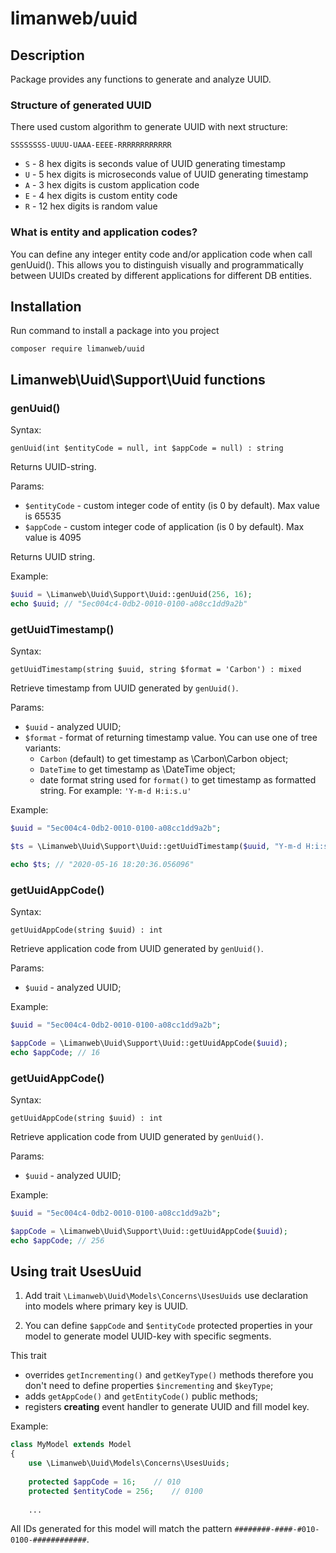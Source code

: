 # limanweb/uuid

## Description

Package provides any functions to generate and analyze UUID.

### Structure of generated UUID

There used custom algorithm to generate UUID with next structure:

	SSSSSSSS-UUUU-UAAA-EEEE-RRRRRRRRRRRR

 - `S` - 8 hex digits is seconds value of UUID generating timestamp
 - `U` - 5 hex digits is microseconds value of UUID generating timestamp
 - `A` - 3 hex digits is custom application code
 - `E` - 4 hex digits is custom entity code
 - `R` - 12 hex digits is random value

### What is entity and application codes?

You can define any integer entity code and/or application code when call genUuid(). This allows you to distinguish visually and programmatically between UUIDs created by different applications for different DB entities.

## Installation

Run command to install a package into you project

	composer require limanweb/uuid

## Limanweb\Uuid\Support\Uuid functions

### genUuid()

Syntax:

	genUuid(int $entityCode = null, int $appCode = null) : string
	
Returns UUID-string.

Params:

* `$entityCode` - custom integer code of entity (is 0 by default). Max value is 65535
* `$appCode` - custom integer code of application (is 0 by default). Max value is 4095

Returns UUID string.

Example:

```php
$uuid = \Limanweb\Uuid\Support\Uuid::genUuid(256, 16);
echo $uuid; // "5ec004c4-0db2-0010-0100-a08cc1dd9a2b"
```


### getUuidTimestamp()

Syntax:

	getUuidTimestamp(string $uuid, string $format = 'Carbon') : mixed
	
Retrieve timestamp from UUID generated by `genUuid()`. 

Params:

* `$uuid` - analyzed UUID;
* `$format` - format of returning timestamp value. You can use one of tree variants:
  * `Carbon` (default) to get timestamp as \Carbon\Carbon object;
  * `DateTime` to get timestamp as \DateTime object;
  * date format string used for `format()` to get timestamp as formatted string. For example: `'Y-m-d H:i:s.u'`

Example:

```php
$uuid = "5ec004c4-0db2-0010-0100-a08cc1dd9a2b";

$ts = \Limanweb\Uuid\Support\Uuid::getUuidTimestamp($uuid, "Y-m-d H:i:s.u");

echo $ts; // "2020-05-16 18:20:36.056096"	
```

### getUuidAppCode()

Syntax:

	getUuidAppCode(string $uuid) : int
	
Retrieve application code from UUID generated by `genUuid()`. 

Params:

* `$uuid` - analyzed UUID;

Example:

```php
$uuid = "5ec004c4-0db2-0010-0100-a08cc1dd9a2b";

$appCode = \Limanweb\Uuid\Support\Uuid::getUuidAppCode($uuid);
echo $appCode; // 16
```

### getUuidAppCode()

Syntax:

	getUuidAppCode(string $uuid) : int
	
Retrieve application code from UUID generated by `genUuid()`. 

Params:

* `$uuid` - analyzed UUID;

Example:

```php
$uuid = "5ec004c4-0db2-0010-0100-a08cc1dd9a2b";

$appCode = \Limanweb\Uuid\Support\Uuid::getUuidAppCode($uuid);
echo $appCode; // 256
```

## Using trait UsesUuid

1. Add trait `\Limanweb\Uuid\Models\Concerns\UsesUuids` use declaration into models where primary key is UUID.  

2. You can define `$appCode` and `$entityCode` protected properties in your model to generate model UUID-key with specific segments.

This trait

* overrides `getIncrementing()` and `getKeyType()` methods therefore you don't need to define properties `$incrementing` and `$keyType`;
* adds `getAppCode()` and `getEntityCode()` public methods; 
* registers **creating** event handler to generate UUID and fill model key. 

Example:

```php
class MyModel extends Model
{
	use \Limanweb\Uuid\Models\Concerns\UsesUuids;
	
	protected $appCode = 16;	// 010
	protected $entityCode = 256;	// 0100
	
	...
```
		
All IDs generated for this model will match the pattern `########-####-#010-0100-############`.
